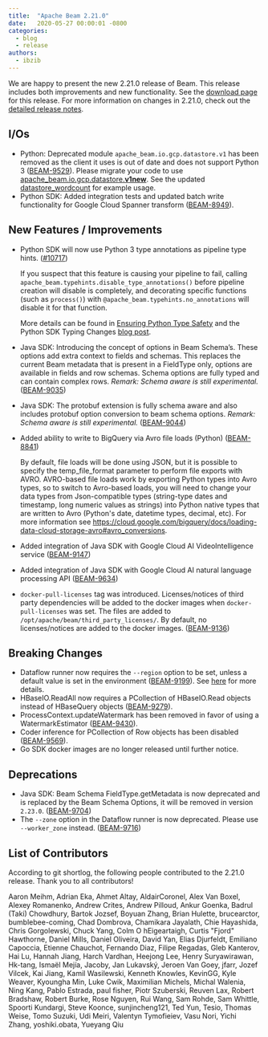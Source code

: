```yaml
---
title:  "Apache Beam 2.21.0"
date:   2020-05-27 00:00:01 -0800
categories:
  - blog
  - release
authors:
  - ibzib
---
```

<!--
Licensed under the Apache License, Version 2.0 (the "License");
you may not use this file except in compliance with the License.
You may obtain a copy of the License at
http://www.apache.org/licenses/LICENSE-2.0
Unless required by applicable law or agreed to in writing, software
distributed under the License is distributed on an "AS IS" BASIS,
WITHOUT WARRANTIES OR CONDITIONS OF ANY KIND, either express or implied.
See the License for the specific language governing permissions and
limitations under the License.
-->

We are happy to present the new 2.21.0 release of Beam. This release includes both improvements and new functionality.
See the [download page](/get-started/downloads/#2210-2020-05-27) for this release.<!--more-->
For more information on changes in 2.21.0, check out the
[detailed release notes](https://issues.apache.org/jira/secure/ReleaseNote.jspa?projectId=12319527&version=12347143).

## I/Os
* Python: Deprecated module `apache_beam.io.gcp.datastore.v1` has been removed
as the client it uses is out of date and does not support Python 3
([BEAM-9529](https://issues.apache.org/jira/browse/BEAM-9529)).
Please migrate your code to use
[apache_beam.io.gcp.datastore.**v1new**](https://beam.apache.org/releases/pydoc/current/apache_beam.io.gcp.datastore.v1new.datastoreio.html).
See the updated
[datastore_wordcount](https://github.com/apache/beam/blob/master/sdks/python/apache_beam/examples/cookbook/datastore_wordcount.py)
for example usage.
* Python SDK: Added integration tests and updated batch write functionality for Google Cloud Spanner transform ([BEAM-8949](https://issues.apache.org/jira/browse/BEAM-8949)).

## New Features / Improvements
* Python SDK will now use Python 3 type annotations as pipeline type hints.
([#10717](https://github.com/apache/beam/pull/10717))

    If you suspect that this feature is causing your pipeline to fail, calling
    `apache_beam.typehints.disable_type_annotations()` before pipeline creation
    will disable is completely, and decorating specific functions (such as
    `process()`) with `@apache_beam.typehints.no_annotations` will disable it
    for that function.

    More details can be found in
    [Ensuring Python Type Safety](/documentation/sdks/python-type-safety/)
    and the Python SDK Typing Changes
    [blog post](/blog/python-typing/).

* Java SDK: Introducing the concept of options in Beam Schema’s. These options add extra
context to fields and schemas. This replaces the current Beam metadata that is present
in a FieldType only, options are available in fields and row schemas. Schema options are
fully typed and can contain complex rows. *Remark: Schema aware is still experimental.*
([BEAM-9035](https://issues.apache.org/jira/browse/BEAM-9035))
* Java SDK: The protobuf extension is fully schema aware and also includes protobuf option
conversion to beam schema options. *Remark: Schema aware is still experimental.*
([BEAM-9044](https://issues.apache.org/jira/browse/BEAM-9044))
* Added ability to write to BigQuery via Avro file loads (Python) ([BEAM-8841](https://issues.apache.org/jira/browse/BEAM-8841))

    By default, file loads will be done using JSON, but it is possible to
    specify the temp_file_format parameter to perform file exports with AVRO.
    AVRO-based file loads work by exporting Python types into Avro types, so
    to switch to Avro-based loads, you will need to change your data types
    from Json-compatible types (string-type dates and timestamp, long numeric
    values as strings) into Python native types that are written to Avro
    (Python's date, datetime types, decimal, etc). For more information
    see https://cloud.google.com/bigquery/docs/loading-data-cloud-storage-avro#avro_conversions.
* Added integration of Java SDK with Google Cloud AI VideoIntelligence service
([BEAM-9147](https://issues.apache.org/jira/browse/BEAM-9147))
* Added integration of Java SDK with Google Cloud AI natural language processing API
([BEAM-9634](https://issues.apache.org/jira/browse/BEAM-9634))
* `docker-pull-licenses` tag was introduced. Licenses/notices of third party dependencies will be added to the docker images when `docker-pull-licenses` was set.
  The files are added to `/opt/apache/beam/third_party_licenses/`.
  By default, no licenses/notices are added to the docker images. ([BEAM-9136](https://issues.apache.org/jira/browse/BEAM-9136))


## Breaking Changes

* Dataflow runner now requires the `--region` option to be set, unless a default value is set in the environment ([BEAM-9199](https://issues.apache.org/jira/browse/BEAM-9199)). See [here](https://cloud.google.com/dataflow/docs/concepts/regional-endpoints) for more details.
* HBaseIO.ReadAll now requires a PCollection of HBaseIO.Read objects instead of HBaseQuery objects ([BEAM-9279](https://issues.apache.org/jira/browse/BEAM-9279)).
* ProcessContext.updateWatermark has been removed in favor of using a WatermarkEstimator ([BEAM-9430](https://issues.apache.org/jira/browse/BEAM-9430)).
* Coder inference for PCollection of Row objects has been disabled ([BEAM-9569](https://issues.apache.org/jira/browse/BEAM-9569)).
* Go SDK docker images are no longer released until further notice.

## Deprecations
* Java SDK: Beam Schema FieldType.getMetadata is now deprecated and is replaced by the Beam
Schema Options, it will be removed in version `2.23.0`. ([BEAM-9704](https://issues.apache.org/jira/browse/BEAM-9704))
* The `--zone` option in the Dataflow runner is now deprecated. Please use `--worker_zone` instead. ([BEAM-9716](https://issues.apache.org/jira/browse/BEAM-9716))


## List of Contributors

According to git shortlog, the following people contributed to the 2.21.0 release. Thank you to all contributors!

Aaron Meihm, Adrian Eka, Ahmet Altay, AldairCoronel, Alex Van Boxel, Alexey Romanenko, Andrew Crites, Andrew Pilloud, Ankur Goenka, Badrul (Taki) Chowdhury, Bartok Jozsef, Boyuan Zhang, Brian Hulette, brucearctor, bumblebee-coming, Chad Dombrova, Chamikara Jayalath, Chie Hayashida, Chris Gorgolewski, Chuck Yang, Colm O hEigeartaigh, Curtis "Fjord" Hawthorne, Daniel Mills, Daniel Oliveira, David Yan, Elias Djurfeldt, Emiliano Capoccia, Etienne Chauchot, Fernando Diaz, Filipe Regadas, Gleb Kanterov, Hai Lu, Hannah Jiang, Harch Vardhan, Heejong Lee, Henry Suryawirawan, Hk-tang, Ismaël Mejía, Jacoby, Jan Lukavský, Jeroen Van Goey, jfarr, Jozef Vilcek, Kai Jiang, Kamil Wasilewski, Kenneth Knowles, KevinGG, Kyle Weaver, Kyoungha Min, Luke Cwik, Maximilian Michels, Michal Walenia, Ning Kang, Pablo Estrada, paul fisher, Piotr Szuberski, Reuven Lax, Robert Bradshaw, Robert Burke, Rose Nguyen, Rui Wang, Sam Rohde, Sam Whittle, Spoorti Kundargi, Steve Koonce, sunjincheng121, Ted Yun, Tesio, Thomas Weise, Tomo Suzuki, Udi Meiri, Valentyn Tymofieiev, Vasu Nori, Yichi Zhang, yoshiki.obata, Yueyang Qiu
